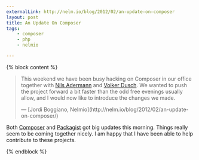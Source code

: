 ```yaml
---
externalLink: http://nelm.io/blog/2012/02/an-update-on-composer
layout: post
title: An Update On Composer
tags:
    - composer
    - php
    - nelmio

---
```


{% block content %}

> This weekend we have been busy hacking on Composer in our
> office together with [Nils Adermann](http://www.naderman.de/)
> and [Volker Dusch](http://edorian.posterous.com/). We
> wanted to push the project forward a bit faster than the
> odd free evenings usually allow, and I would now like to
> introduce the changes we made.
> <footer>— [Jordi Boggiano, Nelmio](http://nelm.io/blog/2012/02/an-update-on-composer/)</footer>

Both [Composer](http://getcomposer.org) and [Packagist](http://packagist.org)
got big updates this morning. Things really seem to be coming together nicely.
I am happy that I have been able to help contribute to these projects.

{% endblock %}